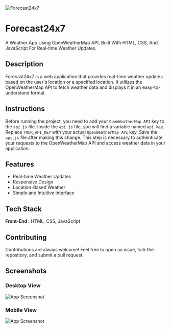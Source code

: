 ![Forecast24x7](https://raw.githubusercontent.com/sayedanowar/Full-fledged-Weather-App/main/img/GitHub%20Repository%20Image.png)

# Forecast24x7

A Weather App Using OpenWeatherMap API, Built With HTML, CSS, And JavaScript For Real-time Weather Updates.

## Description

Forecast24x7 is a web application that provides real-time weather updates based on the user's location or a specified location. It utilizes the OpenWeatherMap API to fetch weather data and displays it in an easy-to-understand format.

## Instructions

Before running the project, you need to add your `OpenWeatherMap API` key to the `api.js` file. Inside the `api.js` file, you will find a variable named `api_key`. Replace `YOUR_API_KEY` with your actual `OpenWeatherMap API` key. Save the `api.js` file after making this change. This step is necessary to authenticate your requests to the OpenWeatherMap API and access weather data in your application.

## Features

- Real-time Weather Updates
- Responsive Design
- Location-Based Weather
- Simple and Intuitive Interface

## Tech Stack

**Front-End :** HTML, CSS, JavaScript

## Contributing

Contributions are always welcome! Feel free to open an issue, fork the repository, and submit a pull request.

## Screenshots

### Desktop View

![App Screenshot](https://raw.githubusercontent.com/sayedanowar/Full-fledged-Weather-App/main/img/preview.png)

### Mobile View

![App Screenshot](https://raw.githubusercontent.com/sayedanowar/Full-fledged-Weather-App/main/img/view.png)